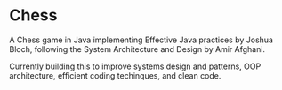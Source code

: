 # Chess
A Chess game in Java implementing Effective Java practices by Joshua Bloch, following the System Architecture and Design by Amir Afghani.

Currently building this to improve systems design and patterns, OOP architecture, efficient coding techinques, and clean code.
